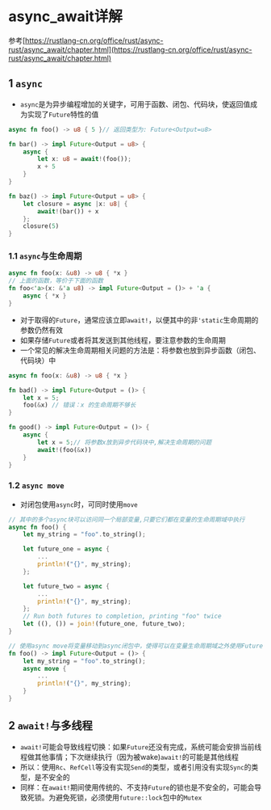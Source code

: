 # async_await详解

参考[https://rustlang-cn.org/office/rust/async-rust/async_await/chapter.html](https://rustlang-cn.org/office/rust/async-rust/async_await/chapter.html)

## 1 `async`

* `async`是为异步编程增加的关键字，可用于函数、闭包、代码块，使返回值成为实现了`Future`特性的值

```rust
async fn foo() -> u8 { 5 }// 返回类型为: Future<Output=u8>

fn bar() -> impl Future<Output = u8> {
    async {
        let x: u8 = await!(foo());
        x + 5
    }
}

fn baz() -> impl Future<Output = u8> {
    let closure = async |x: u8| {
        await!(bar()) + x
    };
    closure(5)
}
```

### 1.1 `async`与生命周期

```rust
async fn foo(x: &u8) -> u8 { *x }
// 上面的函数，等价于下面的函数
fn foo<'a>(x: &'a u8) -> impl Future<Output = ()> + 'a {
    async { *x }
}
```

* 对于取得的`Future`，通常应该立即`await!`，以便其中的非`'static`生命周期的参数仍然有效
* 如果存储`Future`或者将其发送到其他线程，要注意参数的生命周期
* 一个常见的解决生命周期相关问题的方法是：将参数也放到异步函数（闭包、代码块）中

```rust
async fn foo(x: &u8) -> u8 { *x }

fn bad() -> impl Future<Output = ()> {
    let x = 5;
    foo(&x) // 错误：x 的生命周期不够长
}

fn good() -> impl Future<Output = ()> {
    async {
        let x = 5;// 将参数x放到异步代码块中,解决生命周期的问题
        await!(foo(&x))
    }
}
```

### 1.2 `async move`

* 对闭包使用`async`时，可同时使用`move`

```rust
// 其中的多个async块可以访问同一个局部变量,只要它们都在变量的生命周期域中执行
async fn foo() {
    let my_string = "foo".to_string();

    let future_one = async {
        ...
        println!("{}", my_string);
    };

    let future_two = async {
        ...
        println!("{}", my_string);
    };
    // Run both futures to completion, printing "foo" twice
    let ((), ()) = join!(future_one, future_two);
}

// 使用async move将变量移动到async闭包中，使得可以在变量生命周期域之外使用Future
fn foo() -> impl Future<Output = ()> {
    let my_string = "foo".to_string();
    async move {
        ...
        println!("{}", my_string);
    }
}
```

## 2 `await!`与多线程

* `await!`可能会导致线程切换：如果`Future`还没有完成，系统可能会安排当前线程做其他事情；下次继续执行（因为被wake)`await!`的可能是其他线程
* 所以：使用`Rc`、`RefCell`等没有实现`Send`的类型，或者引用没有实现`Sync`的类型，是不安全的
* 同样：在`await!`期间使用传统的、不支持`Future`的锁也是不安全的，可能会导致死锁。为避免死锁，必须使用`future::lock`包中的`Mutex`